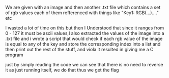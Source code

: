 We are given with an image and then another .txt file which contains a set of rgb values each of them refferenced with things like "Key1: RGB(...)...." etc

I wasted a lot of time on this but then I Understood that since it ranges from 0 - 127 it must be ascii values,I also extracted the values of the image into a .txt file and i wrote a script that would check if each rgb value of the image is equal to any of the key and store the corresponding index into a list and then print out the rest of the stuff, and viola it resulted in giving me a C program

just by simply reading the code we can see that there is no need to reverse it as just running itself, we do that thus we get the flag
